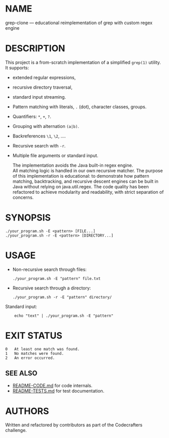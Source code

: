 # NAME
   grep-clone — educational reimplementation of grep with custom regex engine

# DESCRIPTION
   This project is a from-scratch implementation of a simplified `grep(1)` utility. It supports:
 - extended regular expressions,
 - recursive directory traversal,
 - standard input streaming.
 - Pattern matching with literals, `.` (dot), character classes, groups.
 - Quantifiers: `*`, `+`, `?`.
 - Grouping with alternation `(a|b)`.
 - Backreferences `\1`, `\2`, ….
 - Recursive search with `-r`.
 - Multiple file arguments or standard input.

 
   The implementation avoids the Java built-in regex engine.  
   All matching logic is handled in our own recursive matcher.
    The purpose of this implementation is educational: to demonstrate how pattern
    matching, backtracking, and recursive descent engines can be built in Java
    without relying on java.util.regex. The code quality has been refactored to
    achieve modularity and readability, with strict separation of concerns.

# SYNOPSIS
    ./your_program.sh -E <pattern> [FILE...]
    ./your_program.sh -r -E <pattern> [DIRECTORY...]

# USAGE
- Non-recursive search through files:

      ./your_program.sh -E "pattern" file.txt

- Recursive search through a directory:
      
      ./your_program.sh -r -E "pattern" directory/

Standard input:

        echo "text" | ./your_program.sh -E "pattern"

# EXIT STATUS
    0   At least one match was found.
    1   No matches were found.
    2   An error occurred.

## SEE ALSO
- [README-CODE.md](./src/main/README-CODE.md) for code internals.
- [README-TESTS.md](./src/test/README-TESTS.md) for test documentation.

# AUTHORS
Written and refactored by contributors as part of the Codecrafters challenge.
